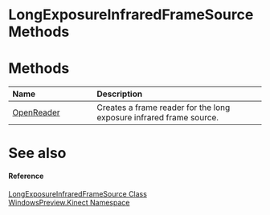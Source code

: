 LongExposureInfraredFrameSource Methods  
=======================================  

<span id="publicmethodsSection"></span>

Methods  
=======  

<table>
<colgroup>
<col width="30%" />
<col width="60%" />
</colgroup>
<thead>
<tr class="header">
<th align="left">Name</th>
<th align="left">Description</th>
</tr>
</thead>
<tbody>
<tr class="odd">
<td align="left"><a href="Methods/OpenReader_Method.md">OpenReader</a></td>
<td align="left">Creates a frame reader for the long exposure infrared frame source.</td>
</tr>
</tbody>
</table>

<span id="ID4EI"></span>

See also  
========  

<span id="ID4EK"></span>
#### Reference  

[LongExposureInfraredFrameSource Class](../LongExposureInfraredFram.md)  
 [WindowsPreview.Kinect Namespace](../../Kinect.md)  



<!--Please do not edit the data in the comment block below.-->
<!--
TOCTitle : LongExposureInfraredFrameSource Methods
RLTitle : LongExposureInfraredFrameSource Methods
KeywordK : LongExposureInfraredFrameSource class, methods
KeywordA : Methods.T:WindowsPreview.Kinect.LongExposureInfraredFrameSource
AssetID : Methods.T:WindowsPreview.Kinect.LongExposureInfraredFrameSource
Locale : en-us
CommunityContent : 1
TargetOS : Windows
TopicType : kbSyntax
DocSet : K4Wv2
ProjType : K4Wv2Proj
Technology : Kinect for Windows
Product : Kinect for Windows SDK v2
productversion : 20
-->
